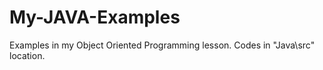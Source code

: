 # My-JAVA-Examples
Examples in my Object Oriented Programming lesson. Codes in "Java\src\" location.
